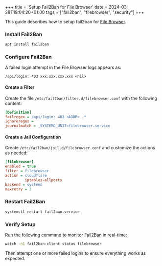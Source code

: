 +++
title = 'Setup Fail2Ban for File Browser'
date = 2024-03-28T19:04:20+01:00
tags = ["fail2ban", "filebrowser", "security"]
+++

This guide describes how to setup fail2ban for [File Browser](https://filebrowser.org/).

### Install Fail2Ban

```sh
apt install fail2ban
```

### Configure Fail2Ban

A failed login attempt in the File Browser logs appears as:

```log
/api/login: 403 xxx.xxx.xxx.xxx <nil>
```

#### Create a Filter

Create the file `/etc/fail2ban/filter.d/filebrowser.conf` with the following content:

```ini
[Definition]
failregex = /api/login: 403 <ADDR> .*
ignoreregex =
journalmatch = _SYSTEMD_UNIT=filebrowser.service
```

#### Create a Jail Configuration

Create `/etc/fail2ban/jail.d/filebrowser.conf` and customize the actions as needed:

```ini
[filebrowser]
enabled = true
filter = filebrowser
action = cloudflare
         iptables-allports
backend = systemd
maxretry = 3
```

### Restart Fail2Ban

```sh
systemctl restart fail2ban.service
```

### Verify Setup

Run the following command to monitor Fail2Ban in real-time:

```sh
watch -n1 fail2ban-client status filebrowser
```

Then attempt one or more failed logins to ensure everything works as expected.
